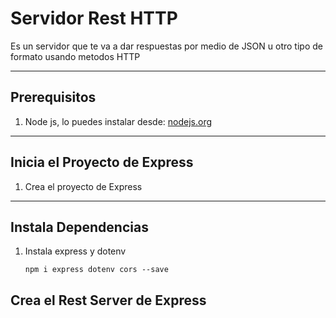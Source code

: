 # Servidor Rest HTTP

Es un servidor que te va a dar respuestas por medio de JSON u otro tipo de formato usando metodos HTTP

---

## Prerequisitos

1. Node js, lo puedes instalar desde: [nodejs.org](https://nodejs.org/)

---

## Inicia el Proyecto de Express

1. Crea el proyecto de Express

---

## Instala Dependencias

1. Instala express y dotenv 

    ```
    npm i express dotenv cors --save
    ```

## Crea el Rest Server de Express
